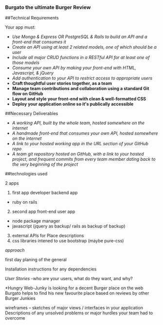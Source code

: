 ### Burgato the ultimate Burger Review

##Technical Requirements




Your app must:

+ *Use Mongo & Express OR PostgreSQL & Rails to build an API and a front-end that consumes it*
+ *Create an API using at least 2 related models, one of which should be a user*
+ *Include all major CRUD functions in a RESTful API for at least one of those models*
+ *Consume your own API by making your front-end with HTML, Javascript, & jQuery*
+ *Add authentication to your API to restrict access to appropriate users*
+ **Craft thoughtful user stories together, as a team**
+ **Manage team contributions and collaboration using a standard Git flow on GitHub**
+ **Layout and style your front-end with clean & well-formatted CSS**
+ **Deploy your application online so it's publically accessible**



##Necessary Deliverables

+ *A working API, built by the whole team, hosted somewhere on the internet*
+ *A handmade front-end that consumes your own API, hosted somewhere on the internet*
+ *A link to your hosted working app in the URL section of your GitHub repo*
+ *A team git repository hosted on GitHub, with a link to your hosted project, and frequent commits from every team member dating back to the very beginning of the project*


##technologies used


2 apps
 1. first app developer backend app
  - ruby on rails
 2. second app front-end user app
  - node package manager
  - javascript (jquery as backup/ rails as backup of backup)


3. external APIs for Place descriptions
4. css libraries intened to use bootstrap (maybe pure-css)


_approach_

first day planing of the general






Installation instructions for any dependencies






_User Stories_ -who are your users, what do they want, and why?

*Hungry Web-Junky is looking for a decent Burger place on the web
   Burgato helps to find his new favourite place based on reviews by other Burger Junkies


wireframes – sketches of major views / interfaces in your application
Descriptions of any unsolved problems or major hurdles your team had to overcome
